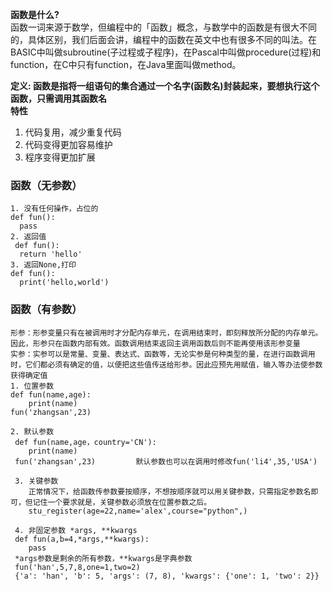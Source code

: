 **函数是什么?**   
函数一词来源于数学，但编程中的「函数」概念，与数学中的函数是有很大不同的，具体区别，我们后面会讲，编程中的函数在英文中也有很多不同的叫法。在BASIC中叫做subroutine(子过程或子程序)，在Pascal中叫做procedure(过程)和function，在C中只有function，在Java里面叫做method。

**定义: 函数是指将一组语句的集合通过一个名字(函数名)封装起来，要想执行这个函数，只需调用其函数名**  
**特性**  
1. 代码复用，减少重复代码
2. 代码变得更加容易维护
3. 程序变得更加扩展

###  函数（无参数）
    1. 没有任何操作，占位的
    def fun():
      pass
    2. 返回值  
     def fun():
      return 'hello'
    3. 返回None,打印 
    def fun():
      print('hello,world')
      
      
### 函数（有参数）
    形参：形参变量只有在被调用时才分配内存单元，在调用结束时，即刻释放所分配的内存单元。因此，形参只在函数内部有效。函数调用结束返回主调用函数后则不能再使用该形参变量  
    实参：实参可以是常量、变量、表达式、函数等，无论实参是何种类型的量，在进行函数调用时，它们都必须有确定的值，以便把这些值传送给形参。因此应预先用赋值，输入等办法使参数获得确定值  
    1. 位置参数
    def fun(name,age):
        print(name)
    fun('zhangsan',23)
    
    2. 默认参数
     def fun(name,age，country='CN'):
        print(name)
     fun('zhangsan',23)         默认参数也可以在调用时修改fun('li4',35,'USA')
     
     3. 关键参数
        正常情况下，给函数传参数要按顺序，不想按顺序就可以用关键参数，只需指定参数名即可，但记住一个要求就是，关键参数必须放在位置参数之后。  
        stu_register(age=22,name='alex',course="python",)
        
     4. 非固定参数 *args, **kwargs
     def fun(a,b=4,*args,**kwargs):
        pass
     *args参数是剩余的所有参数，**kwargs是字典参数  
     fun('han',5,7,8,one=1,two=2)  
     {'a': 'han', 'b': 5, 'args': (7, 8), 'kwargs': {'one': 1, 'two': 2}}
     
        
        
        
    
